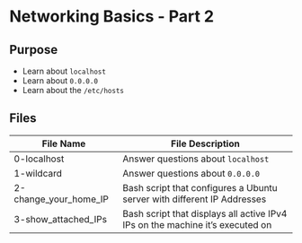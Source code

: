 # Networking Basics - Part 2

## Purpose
* Learn about `localhost`
* Learn about `0.0.0.0`
* Learn about the `/etc/hosts`

## Files

| File Name | File Description |
| --------- | ---------------- |
| 0-localhost | Answer questions about `localhost` |
| 1-wildcard | Answer questions about `0.0.0.0` |
| 2-change\_your\_home\_IP | Bash script that configures a Ubuntu server with different IP Addresses |
| 3-show\_attached\_IPs | Bash script that displays all active IPv4 IPs on the machine it’s executed on |
